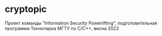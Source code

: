 # cryptopic
Проект команды "Information Security Powerlifting", подготовительная программа Технопарка МГТУ по С/С++, весна 2022
